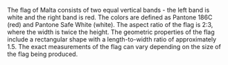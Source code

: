 The flag of Malta consists of two equal vertical bands - the left band is white and the right band is red. The colors are defined as Pantone 186C (red) and Pantone Safe White (white). The aspect ratio of the flag is 2:3, where the width is twice the height. The geometric properties of the flag include a rectangular shape with a length-to-width ratio of approximately 1.5. The exact measurements of the flag can vary depending on the size of the flag being produced.